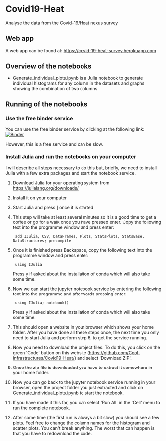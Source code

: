 # Covid19-Heat
Analyse the data from the Covid-19/Heat nexus survey

## Web app

A web app can be found at: https://covid-19-heat-survey.herokuapp.com

## Overview of the notebooks

- Generate_individual_plots.ipynb is a Julia notebook to generate individual histograms for any column in the datasets and graphs showing the combination of two columns

## Running of the notebooks

### Use the free binder service

You can use the free binder service by clicking at the following link:
[![Binder](https://mybinder.org/badge_logo.svg)](https://mybinder.org/v2/gh/Cool-infrastructures/Covid19-Heat/HEAD)

However, this is a free service and can be slow.

### Install Julia and run the notebooks on your computer

I will describe all steps necessary to do this but, briefly, we need to install Julia with a few extra packages and start the notebook service.

1. Download Julia for your operating system from https://julialang.org/downloads/
2. Install it on your computer
3. Start Julia and press ] once it is started
4. This step will take at least several minutes so it is a good time to get a coffee or go for a walk once you have pressed enter. Copy the following text into the programme window and press enter:

        add IJulia, CSV, DataFrames, Plots, StatsPlots, StatsBase, DataStructures; precompile

5. Once it is finished press Backspace, copy the following text into the programme window and press enter:

        using IJulia

    Press y if asked about the installation of conda which will also take some time.

6. Now we can start the jupyter notebook service by entering the following text into the programme and afterwards pressing enter:

        using IJulia; notebook()

    Press y if asked about the installation of conda which will also take some time.

7. This should open a website in your browser which shows your home folder. After you have done all these steps once, the next time you only need to start Julia and perform step 6. to get the service running.
8. Now you need to download the project files. To do this, you click on the green 'Code' button on this website (https://github.com/Cool-infrastructures/Covid19-Heat/) and select 'Download ZIP'.
9. Once the zip file is downloaded you have to extract it somewhere in your home folder.
10. Now you can go back to the jupyter notebook service running in your browser, open the project folder you just extracted and click on Generate_individual_plots.ipynb to start the notebook.
11. If you have made it this far, you can select 'Run All' in the 'Cell' menu to run the complete notebook.
12. After some time (the first run is always a bit slow) you should see a few plots. Feel free to change the column names for the histogram and scatter plots. You can't break anything. The worst that can happen is that you have to redownload the code.
